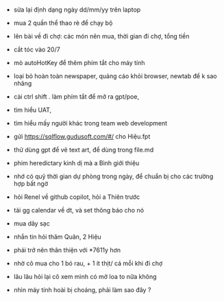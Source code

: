 #

- sửa lại định dạng ngày dd/mm/yy trên laptop
<!-- đã thử và k sửa được/ -->

- mua 2 quần thể thao rẻ để chạy bộ
<!-- đợi khi có dịp đi chợ, còn tạm thời giặt rồi mặc lại -->

- lên bài về đi chợ: các món nên mua, thời gian đi chợ, tổng tiền
<!--
- 150k chính thức:
  @ 40k thịt
  @ 30k rau
  @ 60k củ quả
  @ 20k khác

- 50k dự phòng -->

<!-- - mua 1 hộp cafe DONE  -->

<!-- - vớ ?? kiểm tra lại xem mình có bao nhiêu -->

- cắt tóc vào 20/7 
<!--  -->

<!-- - thêm "chuẩn bị cho buổi đi xuống nhà máy" cùng Quirine DONE -->

- mò autoHotKey để thêm phím tắt cho máy tính
- loại bỏ hoàn toàn newspaper, quảng cáo khỏi browser, newtab để k sao nhãng

- cài ctrl shift . làm phím tắt để mở ra gpt/poe,

- tìm hiểu UAT,
- tìm hiểu mấy người khác trong team web development

- gửi https://sqlflow.gudusoft.com/#/ cho Hiệu.fpt

- thử dùng gpt để vẽ text art, để dùng trong file.md

- phim heredictary kinh dị mà a Bình giới thiệu

- nhớ có quỹ thời gian dự phòng trong ngày, để chuẩn bị cho các trường hợp bất ngờ

- hỏi Renel về github copilot, hỏi a Thiên trước

- tải gg calendar về dt, và set thông báo cho nó

- mua dây sạc

- nhắn tin hỏi thăm Quân, 2 Hiệu

- phải trở nên thân thiện với *7611y hơn

- nhờ cô mua cho 1 bó rau, + 1 ít thịt/ cá mỗi khi đi chợ

- lâu lâu hỏi lại cô xem mình có mở loa to nữa không

- nhìn máy tính hoài bị choáng, phải làm sao đây ?